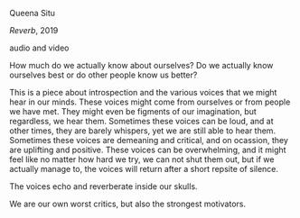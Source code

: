 Queena Situ

*Reverb*, 2019

audio and video

How much do we actually know about ourselves? Do we actually know ourselves best or do other people know us better?

This is a piece about introspection and the various voices that we might hear in our minds. These voices might come from ourselves or from people we have met. They might even be figments of our imagination, but regardless, we hear them. Sometimes these voices can be loud, and at other times, they are barely whispers, yet we are still able to hear them. Sometimes these voices are demeaning and critical, and on ocassion, they are uplifting and positive. These voices can be overwhelming, and it might feel like no matter how hard we try, we can not shut them out, but if we actually manage to, the voices will return after a short repsite of silence.

The voices echo and reverberate inside our skulls.

We are our own worst critics, but also the strongest motivators.
 
